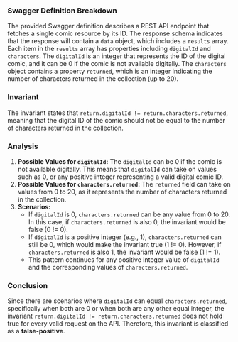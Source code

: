 ### Swagger Definition Breakdown
The provided Swagger definition describes a REST API endpoint that fetches a single comic resource by its ID. The response schema indicates that the response will contain a `data` object, which includes a `results` array. Each item in the `results` array has properties including `digitalId` and `characters`. The `digitalId` is an integer that represents the ID of the digital comic, and it can be 0 if the comic is not available digitally. The `characters` object contains a property `returned`, which is an integer indicating the number of characters returned in the collection (up to 20).

### Invariant
The invariant states that `return.digitalId != return.characters.returned`, meaning that the digital ID of the comic should not be equal to the number of characters returned in the collection.

### Analysis
1. **Possible Values for `digitalId`:** The `digitalId` can be 0 if the comic is not available digitally. This means that `digitalId` can take on values such as 0, or any positive integer representing a valid digital comic ID.
2. **Possible Values for `characters.returned`:** The `returned` field can take on values from 0 to 20, as it represents the number of characters returned in the collection.
3. **Scenarios:** 
   - If `digitalId` is 0, `characters.returned` can be any value from 0 to 20. In this case, if `characters.returned` is also 0, the invariant would be false (0 != 0).
   - If `digitalId` is a positive integer (e.g., 1), `characters.returned` can still be 0, which would make the invariant true (1 != 0). However, if `characters.returned` is also 1, the invariant would be false (1 != 1).
   - This pattern continues for any positive integer value of `digitalId` and the corresponding values of `characters.returned`.

### Conclusion
Since there are scenarios where `digitalId` can equal `characters.returned`, specifically when both are 0 or when both are any other equal integer, the invariant `return.digitalId != return.characters.returned` does not hold true for every valid request on the API. Therefore, this invariant is classified as a **false-positive**.
